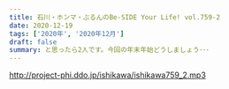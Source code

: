 ```yaml
---
title: 石川・ホンマ・ぶるんのBe-SIDE Your Life! vol.759-2
date: 2020-12-19
tags: ['2020年', '2020年12月']
draft: false
summary: と思ったら2人です。今回の年末年始どうしましょう･･･
---
```


http://project-phi.ddo.jp/ishikawa/ishikawa759_2.mp3
